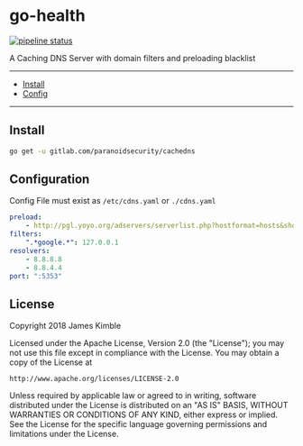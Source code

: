 # go-health
[![pipeline status](https://gitlab.com/paranoidsecurity/cachedns/badges/master/pipeline.svg)](https://gitlab.com/paranoidsecurity/cachedns/commits/master)

A Caching DNS Server with domain filters and preloading blacklist

---
* [Install](#install)
* [Config](#config)

---

## Install
```sh
go get -u gitlab.com/paranoidsecurity/cachedns
```

## Configuration
Config File must exist as `/etc/cdns.yaml` or `./cdns.yaml`
```yaml
preload:
    - http://pgl.yoyo.org/adservers/serverlist.php?hostformat=hosts&showintro=0&mimetype=plaintext
filters:
    ".*google.*": 127.0.0.1
resolvers:
    - 8.8.8.8
    - 8.8.4.4
port: ":5353"
```

## License

Copyright 2018 James Kimble

Licensed under the Apache License, Version 2.0 (the "License");
you may not use this file except in compliance with the License.
You may obtain a copy of the License at

    http://www.apache.org/licenses/LICENSE-2.0

Unless required by applicable law or agreed to in writing, software
distributed under the License is distributed on an "AS IS" BASIS,
WITHOUT WARRANTIES OR CONDITIONS OF ANY KIND, either express or implied.
See the License for the specific language governing permissions and
limitations under the License.
